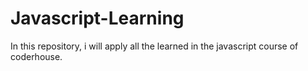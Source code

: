 # Javascript-Learning
In this repository, i will apply all the learned in the javascript course of coderhouse.
